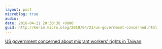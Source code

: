```yaml
---
layout: post
microblog: true
audio: 
date: 2018-04-21 20:30:38 +0800
guid: http://kerim.micro.blog/2018/04/21/us-government-concerned.html
---
```

[US government concerned about migrant workers’ rights in Taiwan](https://www.taiwannews.com.tw/en/news/3410919)
